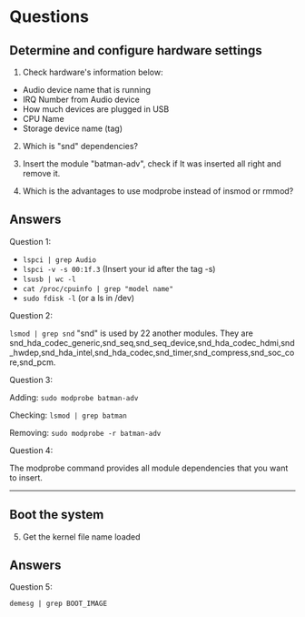 # Questions

## Determine and configure hardware settings

1. Check hardware's information below:
- Audio device name that is running
- IRQ Number from Audio device
- How much devices are plugged in USB
- CPU Name
- Storage device name (tag)

2. Which is "snd" dependencies?

3. Insert the module "batman-adv", check if It was inserted all right and remove it.

4. Which is the advantages to use modprobe instead of insmod or rmmod?


## Answers

Question 1:
- `lspci | grep Audio`
- `lspci -v -s 00:1f.3` (Insert your id after the tag -s)
- `lsusb | wc -l`
- `cat /proc/cpuinfo | grep "model name"`
- `sudo fdisk -l` (or a ls in /dev)

Question 2:

`lsmod | grep snd`
"snd" is used by 22 another modules. They are snd_hda_codec_generic,snd_seq,snd_seq_device,snd_hda_codec_hdmi,snd_hwdep,snd_hda_intel,snd_hda_codec,snd_timer,snd_compress,snd_soc_core,snd_pcm.

Question 3:

Adding: `sudo modprobe batman-adv`

Checking: `lsmod | grep batman`

Removing: `sudo modprobe -r batman-adv`

Question 4:

The modprobe command provides all module dependencies that you want to insert. 

-------

## Boot the system

5. Get the kernel file name loaded

## Answers

Question 5:

`demesg | grep BOOT_IMAGE`

